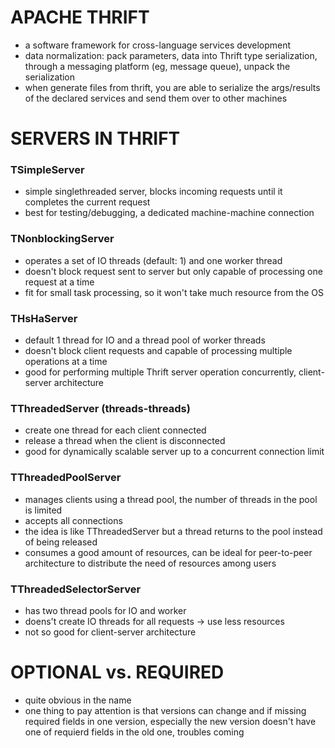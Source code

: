 # APACHE THRIFT
  - a software framework for cross-language services development
  - data normalization: pack parameters, data into Thrift type serialization, through a messaging platform (eg, message queue), unpack the serialization
  - when generate files from thrift, you are able to serialize the args/results of the declared services and send them over to other machines


# SERVERS IN THRIFT

### TSimpleServer
  - simple singlethreaded server, blocks incoming requests until it completes the current request
  - best for testing/debugging, a dedicated machine-machine connection

### TNonblockingServer
  - operates a set of IO threads (default: 1) and one worker thread
  - doesn't block request sent to server but only capable of processing one request at a time
  - fit for small task processing, so it won't take much resource from the OS

### THsHaServer
  - default 1 thread for IO and a thread pool of worker threads
  - doesn't block client requests and capable of processing multiple operations at a time
  - good for performing multiple Thrift server operation concurrently, client-server architecture

### TThreadedServer (threads-threads)
  - create one thread for each client connected
  - release a thread when the client is disconnected
  - good for dynamically scalable server up to a concurrent connection limit

### TThreadedPoolServer
  - manages clients using a thread pool, the number of threads in the pool is limited
  - accepts all connections
  - the idea is like TThreadedServer but a thread returns to the pool instead of being released
  - consumes a good amount of resources, can be ideal for peer-to-peer architecture to distribute the need of resources among users

### TThreadedSelectorServer
  - has two thread pools for IO and worker
  - doens't create IO threads for all requests -> use less resources
  - not so good for client-server architecture


# OPTIONAL vs. REQUIRED
  - quite obvious in the name
  - one thing to pay attention is that versions can change and if missing required fields in one version, especially the new version doesn't have one of requierd fields in the old one, troubles coming
